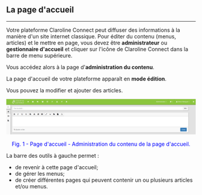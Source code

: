 ## La page d'accueil

---

Votre plateforme Claroline Connect peut diffuser des informations à la manière d'un site internet classique. Pour éditer du contenu (menus, articles) et le mettre en page, vous devez être **administrateur** ou **gestionnaire d'accueil** et cliquer sur l'icône de Claroline Connect dans la barre de menu supérieure.

Vous accédez alors à la page d'**administration du contenu**.

La page d'accueil de votre plateforme apparaît en **mode édition**.

Vous pouvez la modifier et ajouter des articles.

![](images/fig149.png)

<p style="text-align: center; color: blue">Fig. 1 - Page d'accueil - Administration du contenu de la page d'accueil.</p>

La barre des outils à gauche permet :

* de revenir à cette page d'accueil;
* de gérer les menus;
* de créer différentes pages qui peuvent contenir un ou plusieurs articles et/ou menus.

